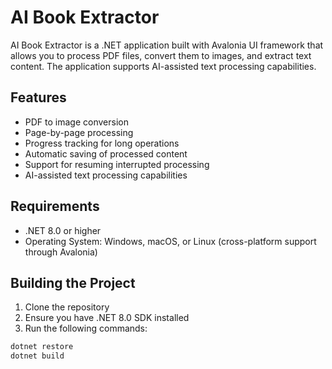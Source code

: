# AI Book Extractor

AI Book Extractor is a .NET application built with Avalonia UI framework that allows you to process PDF files, convert them to images, and extract text content. The application supports AI-assisted text processing capabilities.

## Features

- PDF to image conversion
- Page-by-page processing
- Progress tracking for long operations
- Automatic saving of processed content
- Support for resuming interrupted processing
- AI-assisted text processing capabilities

## Requirements

- .NET 8.0 or higher
- Operating System: Windows, macOS, or Linux (cross-platform support through Avalonia)

## Building the Project

1. Clone the repository
2. Ensure you have .NET 8.0 SDK installed
3. Run the following commands:

```bash
dotnet restore
dotnet build
```